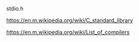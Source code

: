 # 
stdio.h



https://en.m.wikipedia.org/wiki/C_standard_library



https://en.m.wikipedia.org/wiki/List_of_compilers



